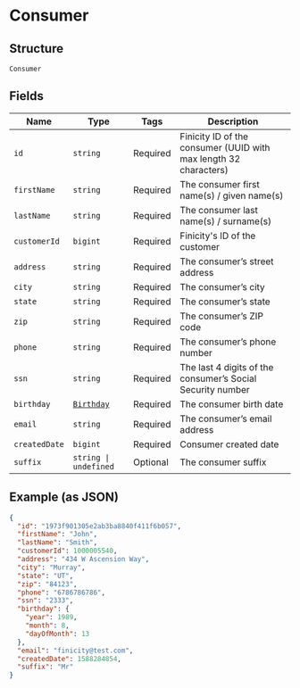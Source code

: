
# Consumer

## Structure

`Consumer`

## Fields

| Name | Type | Tags | Description |
|  --- | --- | --- | --- |
| `id` | `string` | Required | Finicity ID of the consumer (UUID with max length 32 characters) |
| `firstName` | `string` | Required | The consumer first name(s) / given name(s) |
| `lastName` | `string` | Required | The consumer last name(s) / surname(s) |
| `customerId` | `bigint` | Required | Finicity's ID of the customer |
| `address` | `string` | Required | The consumer’s street address |
| `city` | `string` | Required | The consumer’s city |
| `state` | `string` | Required | The consumer’s state |
| `zip` | `string` | Required | The consumer’s ZIP code |
| `phone` | `string` | Required | The consumer’s phone number |
| `ssn` | `string` | Required | The last 4 digits of the consumer’s Social Security number |
| `birthday` | [`Birthday`](../../doc/models/birthday.md) | Required | The consumer birth date |
| `email` | `string` | Required | The consumer’s email address |
| `createdDate` | `bigint` | Required | Consumer created date |
| `suffix` | `string \| undefined` | Optional | The consumer suffix |

## Example (as JSON)

```json
{
  "id": "1973f901305e2ab3ba8840f411f6b057",
  "firstName": "John",
  "lastName": "Smith",
  "customerId": 1000005540,
  "address": "434 W Ascension Way",
  "city": "Murray",
  "state": "UT",
  "zip": "84123",
  "phone": "6786786786",
  "ssn": "2333",
  "birthday": {
    "year": 1989,
    "month": 8,
    "dayOfMonth": 13
  },
  "email": "finicity@test.com",
  "createdDate": 1588284854,
  "suffix": "Mr"
}
```

